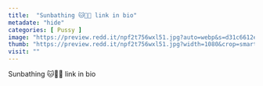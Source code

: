 ```yaml
---
title:  "Sunbathing 🐱🤪🤳 link in bio"
metadate: "hide"
categories: [ Pussy ]
image: "https://preview.redd.it/npf2t756wxl51.jpg?auto=webp&s=d31c6612e4476014a8029a3338a33acc5f7c7736"
thumb: "https://preview.redd.it/npf2t756wxl51.jpg?width=1080&crop=smart&auto=webp&s=f037a91a52af6b73904e94a4ead28586e4653765"
visit: ""
---
```

Sunbathing 🐱🤪🤳 link in bio
